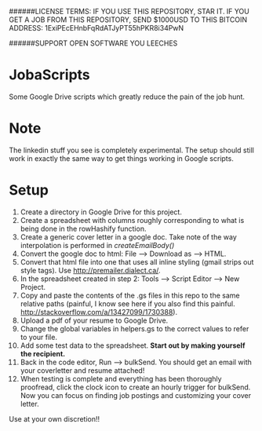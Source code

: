 ######LICENSE TERMS: IF YOU USE THIS REPOSITORY, STAR IT.  IF YOU GET A JOB FROM THIS REPOSITORY, SEND $1000USD TO THIS BITCOIN ADDRESS: 1ExiPEcEHnbFqRdATJyPT55hPKR8i34PwN

######SUPPORT OPEN SOFTWARE YOU LEECHES

JobaScripts
===========

Some Google Drive scripts which greatly reduce the pain of the job hunt.

Note
===========
The linkedin stuff you see is completely experimental.  The setup should still work in exactly the same way to get things working in Google scripts.

Setup
===========
1.  Create a directory in Google Drive for this project.
2.  Create a spreadsheet with columns roughly corresponding to what is being done in the rowHashify function.
3.  Create a generic cover letter in a google doc.  Take note of the way interpolation is performed in *createEmailBody()*
4.  Convert the google doc to html: File --> Download as --> HTML.
5.  Convert that html file into one that uses all inline styling (gmail strips out style tags).  Use <http://premailer.dialect.ca/>.
6.  In the spreadsheet created in step 2: Tools --> Script Editor --> New Project.
7.  Copy and paste the contents of the .gs files in this repo to the same relative paths (painful, I know see here if you also find this painful. <http://stackoverflow.com/a/13427099/1730388>).
8.  Upload a pdf of your resume to Google Drive.
9.  Change the global variables in helpers.gs to the correct values to refer to your file.
10. Add some test data to the spreadsheet.  **Start out by making yourself the recipient.**
11. Back in the code editor, Run --> bulkSend.  You should get an email with your coverletter and resume attached!
12. When testing is complete and everything has been thoroughly proofread, click the clock icon to create an hourly trigger for bulkSend.  Now you can focus on finding job postings and customizing your cover letter.

Use at your own discretion!!